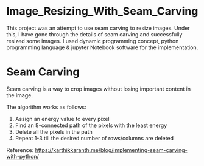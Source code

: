 # Image_Resizing_With_Seam_Carving

This project was an attempt to use seam carving to resize images. Under this, I have gone through the details of seam carving and successfully resized some images. I used dynamic programming concept, python programming language & jupyter Notebook software for the implementation.


# Seam Carving
Seam carving is a way to crop images without losing important content in the image.

The algorithm works as follows:
1. Assign an energy value to every pixel
2. Find an 8-connected path of the pixels with the least energy
3. Delete all the pixels in the path
4. Repeat 1-3 till the desired number of rows/columns are deleted

Reference: https://karthikkaranth.me/blog/implementing-seam-carving-with-python/

